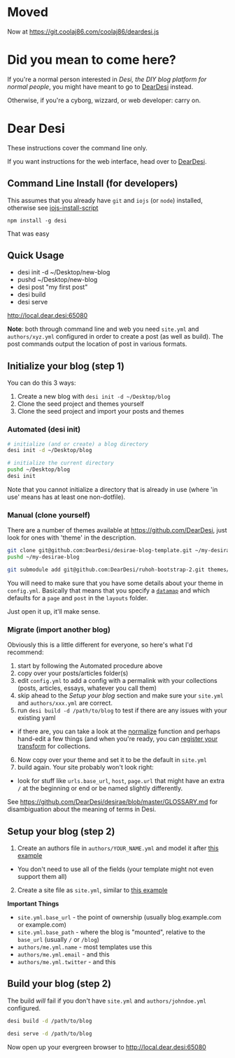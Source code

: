 Moved
=====

Now at https://git.coolaj86.com/coolaj86/deardesi.js

<!--
Not a Web Developer?
====================

You're in the wrong place. **Go to <http://dear.desi>** and follow the instructions there.
-->

Did you mean to come here?
==========================

If you're a normal person interested in *Desi, the DIY blog platform for normal people*,
you might have meant to go to [DearDesi](http://dear.desi) instead.

Otherwise, if you're a cyborg, wizzard, or web developer: carry on.

Dear Desi
=========

These instructions cover the command line only.

If you want instructions for the web interface, head over to [DearDesi](http://dear.desi).

Command Line Install (for developers)
--------------------

This assumes that you already have `git` and `iojs` (or `node`) installed,
otherwise see [iojs-install-script](https://github.com/coolaj86/iojs-install-script)

```
npm install -g desi
```

That was easy

Quick Usage
-------

* desi init -d ~/Desktop/new-blog
* pushd ~/Desktop/new-blog
* desi post "my first post"
* desi build
* desi serve

<http://local.dear.desi:65080>

**Note**: both through command line and web you need `site.yml` and `authors/xyz.yml` configured in order to create a post (as well as build).
The post commands output the location of post in various formats.

Initialize your blog (step 1)
--------

You can do this 3 ways:

1. Create a new blog with `desi init -d ~/Desktop/blog`
2. Clone the seed project and themes yourself
3. Clone the seed project and import your posts and themes

### Automated (desi init)

```bash
# initialize (and or create) a blog directory
desi init -d ~/Desktop/blog

# initialize the current directory
pushd ~/Desktop/blog
desi init
```

Note that you cannot initialize a directory that is already in use
(where 'in use' means has at least one non-dotfile).

### Manual (clone yourself)

There are a number of themes available at <https://github.com/DearDesi>,
just look for ones with 'theme' in the description.

```bash
git clone git@github.com:DearDesi/desirae-blog-template.git ~/my-desirae-blog
pushd ~/my-desirae-blog

git submodule add git@github.com:DearDesi/ruhoh-bootstrap-2.git themes/ruhoh-bootstrap-2
```

You will need to make sure that you have some details about your theme in `config.yml`.
Basically that means that you specify a [`datamap`](https://github.com/DearDesi?query=datamap)
and which defaults for a `page` and `post` in the `layouts` folder.

Just open it up, it'll make sense.

### Migrate (import another blog)

Obviously this is a little different for everyone, so here's what I'd recommend:

1. start by following the Automated procedure above
2. copy over your posts/articles folder(s)
3. edit `config.yml` to add a config with a permalink with your collections (posts, articles, essays, whatever you call them)
4. skip ahead to the *Setup your blog* section and make sure your `site.yml` and `authors/xxx.yml` are correct.
5. run `desi build -d /path/to/blog` to test if there are any issues with your existing yaml
  * if there are, you can take a look at the [normalize](https://github.com/DearDesi/desirae/blob/master/lib/transform-core.js#L72) function and perhaps hand-edit a few things (and when you're ready, you can [register your transform](https://github.com/DearDesi/deardesi/blob/master/bin/deardesi.js#L28) for collections.
6. Now copy over your theme and set it to be the default in `site.yml`
7. build again. Your site probably won't look right:
  * look for stuff like `urls.base_url`, `host`, `page.url` that might have an extra `/` at the beginning or end or be named slightly differently.

See <https://github.com/DearDesi/desirae/blob/master/GLOSSARY.md> for disambiguation about the meaning of terms in Desi.

Setup your blog (step 2)
------------

1. Create an authors file in `authors/YOUR_NAME.yml` and model it after [this example](https://github.com/DearDesi/deardesi/blob/master/example/authors/johndoe.yml)
  * You don't need to use all of the fields (your template might not even support them all)
2. Create a site file as `site.yml`, similar to [this example](https://github.com/DearDesi/deardesi/blob/master/example/site.yml)

**Important Things**

  * `site.yml.base_url` - the point of ownership (usually blog.example.com or example.com)
  * `site.yml.base_path` - where the blog is "mounted", relative to the `base_url` (usually `/` or `/blog`)
  * `authors/me.yml.name` - most templates use this
  * `authors/me.yml.email` - and this
  * `authors/me.yml.twitter` - and this

Build your blog (step 2)
------------

The build *will* fail if you don't have `site.yml` and `authors/johndoe.yml` configured.

```bash
desi build -d /path/to/blog

desi serve -d /path/to/blog
```

Now open up your evergreen browser to <http://local.dear.desi:65080>
